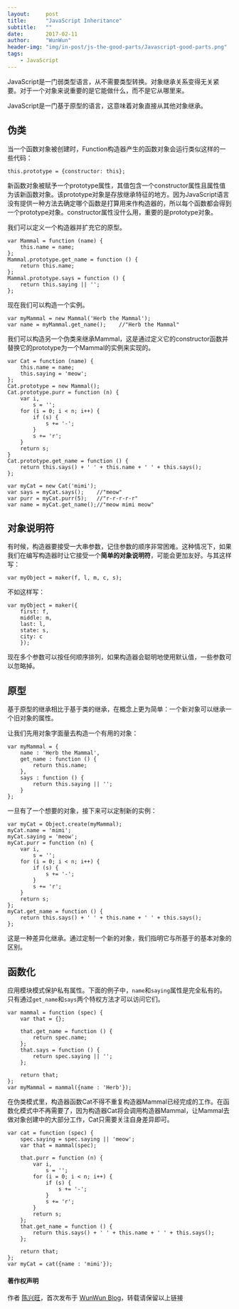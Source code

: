 ```yaml
---
layout:     post
title:      "JavaScript Inheritance"
subtitle:   ""
date:       2017-02-11
author:     "WunWun"
header-img: "img/in-post/js-the-good-parts/Javascript-good-parts.png"
tags:
    - JavaScript
---
```



JavaScript是一门弱类型语言，从不需要类型转换。对象继承关系变得无关紧要。对于一个对象来说重要的是它能做什么，而不是它从哪里来。

JavaScript是一门基于原型的语言，这意味着对象直接从其他对象继承。

## 伪类

当一个函数对象被创建时，Function构造器产生的函数对象会运行类似这样的一些代码：

```
this.prototype = {constructor: this};
```

新函数对象被赋予一个prototype属性，其值包含一个constructor属性且属性值为该新函数对象。该prototype对象是存放继承特征的地方。因为JavaScript语言没有提供一种方法去确定哪个函数是打算用来作构造器的，所以每个函数都会得到一个prototype对象。constructor属性没什么用，重要的是prototype对象。

我们可以定义一个构造器并扩充它的原型。

```
var Mammal = function (name) {
    this.name = name;
};
Mammal.prototype.get_name = function () {
    return this.name;
};
Mammal.prototype.says = function () {
    return this.saying || '';
};
```

现在我们可以构造一个实例。

```
var myMammal = new Mammal('Herb the Mammal');
var name = myMammal.get_name();    //"Herb the Mammal"
```

我们可以构造另一个伪类来继承Mammal，这是通过定义它的constructor函数并替换它的prototype为一个Mammal的实例来实现的。

```
var Cat = function (name) {
    this.name = name;
    this.saying = 'meow';
};
Cat.prototype = new Mammal();
Cat.prototype.purr = function (n) {
    var i,
        s = '';
    for (i = 0; i < n; i++) {
        if (s) {
            s += '-';
        }
        s += 'r';
    }
    return s;
}
Cat.prototype.get_name = function () {
    return this.says() + ' ' + this.name + ' ' + this.says();
};

var myCat = new Cat('mimi');
var says = myCat.says();    //"meow"
var purr = myCat.purr(5);   //"r-r-r-r-r"
var name = myCat.get_name();//"meow mimi meow"
```

## 对象说明符

有时候，构造器要接受一大串参数，记住参数的顺序非常困难。这种情况下，如果我们在编写构造器时让它接受一个**简单的对象说明符**，可能会更加友好。与其这样写：

```
var myObject = maker(f, l, m, c, s);
```

不如这样写：

```
var myObject = maker({
    first: f,
    middle: m,
    last: l,
    state: s,
    city: c
    });
```

现在多个参数可以按任何顺序排列，如果构造器会聪明地使用默认值，一些参数可以忽略掉。

## 原型

基于原型的继承相比于基于类的继承，在概念上更为简单：一个新对象可以继承一个旧对象的属性。

让我们先用对象字面量去构造一个有用的对象：

```
var myMammal = {
    name : 'Herb the Mammal',
    get_name : function () {
        return this.name;
    },
    says : function () {
        return this.saying || '';
    }
};
```

一旦有了一个想要的对象，接下来可以定制新的实例：

```
var myCat = Object.create(myMammal);
myCat.name = 'mimi';
myCat.saying = 'meow';
myCat.purr = function (n) {
    var i,
        s = '';
    for (i = 0; i < n; i++) {
        if (s) {
            s += '-';
        }
        s += 'r';
    }
    return s;
};
myCat.get_name = function () {
    return this.says() + ' ' + this.name + ' ' + this.says();
};
```

这是一种差异化继承。通过定制一个新的对象，我们指明它与所基于的基本对象的区别。

## 函数化

应用模块模式保护私有属性。下面的例子中，`name`和`saying`属性是完全私有的。只有通过`get_name`和`says`两个特权方法才可以访问它们。

```
var mammal = function (spec) {
    var that = {};

    that.get_name = function () {
        return spec.name;
    };
    that.says = function () {
        return spec.saying || '';
    };

    return that;
};
var myMammal = mammal({name : 'Herb'});
```

在伪类模式里，构造器函数Cat不得不重复构造器Mammal已经完成的工作。在函数化模式中不再需要了，因为构造器Cat将会调用构造器Mammal，让Mammal去做对象创建中的大部分工作，Cat只需要关注自身差异即可。

```
var cat = function (spec) {
    spec.saying = spec.saying || 'meow';
    var that = mammal(spec);

    that.purr = function (n) {
        var i,
            s = '';
        for (i = 0; i < n; i++) {
            if (s) {
                s += '-';
            }
            s += 'r';
        }
        return s;
    };
    that.get_name = function () {
        return this.says() + ' ' + this.name + ' ' + this.says();
    };

    return that;
};
var myCat = cat({name : 'mimi'});
```

#### 著作权声明
  
作者 [陈兴旺](http://weibo.com/xingwangchan)，首次发布于 [WunWun Blog](http://iwun.github.io/)，转载请保留以上链接
